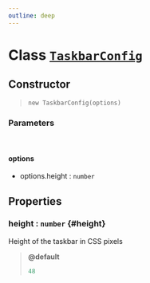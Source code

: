 ```yaml
---
outline: deep
---
```


# Class [`TaskbarConfig`](https://github.com/prozilla-os/ProzillaOS/blob/main/packages/core/src/features/system/configs/taskbarConfig.ts)

## Constructor

> `new TaskbarConfig(options)`

### Parameters

<br>

#### options

- options.height : `number`

## Properties

### height : `number` {#height}

Height of the taskbar in CSS pixels

> **@default**
> 
> ```ts
> 48
> ```
